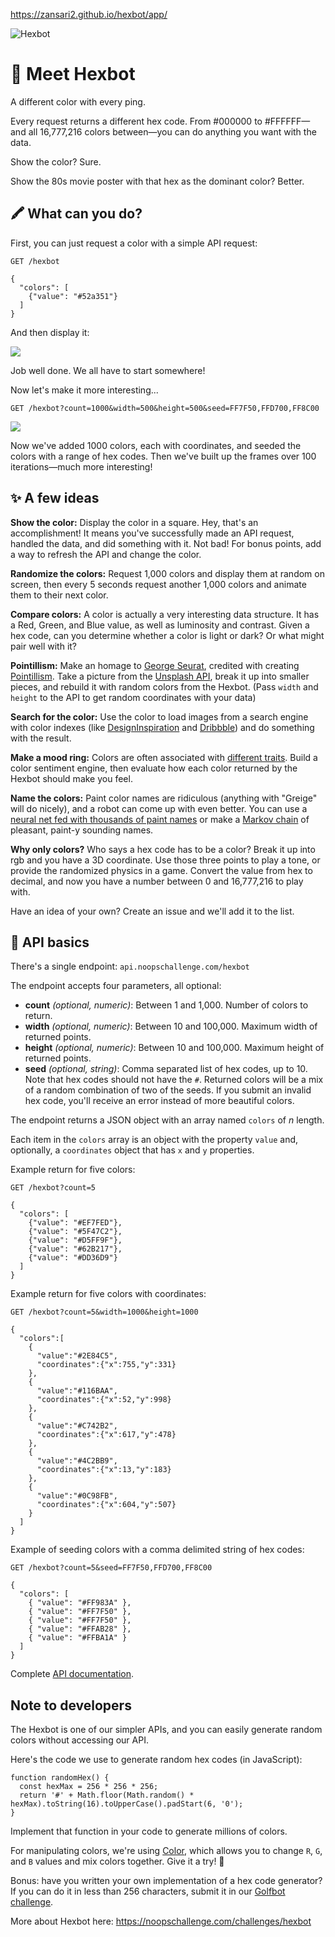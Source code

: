 https://zansari2.github.io/hexbot/app/

![Hexbot](https://user-images.githubusercontent.com/212941/59163439-23c05900-8ab6-11e9-8764-977334c7bba8.png)

# 👋 Meet Hexbot

A different color with every ping.

Every request returns a different hex code. From #000000 to #FFFFFF—and all 16,777,216 colors between—you can do anything you want with the data.

Show the color? Sure.

Show the 80s movie poster with that hex as the dominant color? Better.

## 🖍 What can you do?

First, you can just request a color with a simple API request:

`GET /hexbot`

```
{
  "colors": [
    {"value": "#52a351"}
  ]
}
```

And then display it:

![](https://user-images.githubusercontent.com/212941/59164532-12317e00-8ac3-11e9-88ee-2d1248f17e7a.png)

Job well done. We all have to start somewhere!

Now let's make it more interesting...

`GET /hexbot?count=1000&width=500&height=500&seed=FF7F50,FFD700,FF8C00`

![](https://user-images.githubusercontent.com/212941/59171655-d6b1a680-8af8-11e9-9adf-570e485d81ad.gif)

Now we've added 1000 colors, each with coordinates, and seeded the colors with a range of hex codes. Then we've built up the frames over 100 iterations—much more interesting!

## ✨ A few ideas

**Show the color:** Display the color in a square. Hey, that's an accomplishment! It means you've successfully made an API request, handled the data, and did something with it. Not bad! For bonus points, add a way to refresh the API and change the color.

**Randomize the colors:** Request 1,000 colors and display them at random on screen, then every 5 seconds request another 1,000 colors and animate them to their next color.

**Compare colors:** A color is actually a very interesting data structure. It has a Red, Green, and Blue value, as well as luminosity and contrast. Given a hex code, can you determine whether a color is light or dark? Or what might pair well with it?

**Pointillism:** Make an homage to [George Seurat](https://en.wikipedia.org/wiki/Georges_Seurat), credited with creating [Pointillism](https://en.wikipedia.org/wiki/Pointillism). Take a picture from the [Unsplash API](https://unsplash.com/developers), break it up into smaller pieces, and rebuild it with random colors from the Hexbot. (Pass `width` and `height` to the API to get random coordinates with your data)

**Search for the color:** Use the color to load images from a search engine with color indexes (like [DesignInspiration](https://www.designspiration.net/search/saves/?q=2cdaad) and [Dribbble](https://dribbble.com/colors/000000?s=popular)) and do something with the result.

**Make a mood ring:** Colors are often associated with [different traits](https://en.wikipedia.org/wiki/Color_symbolism). Build a color sentiment engine, then evaluate how each color returned by the Hexbot should make you feel.

**Name the colors:** Paint color names are ridiculous (anything with "Greige" will do nicely), and a robot can come up with even better. You can use a [neural net fed with thousands of paint names](https://aiweirdness.com/post/160776374467/new-paint-colors-invented-by-neural-network) or make a [Markov chain](https://en.wikipedia.org/wiki/Markov_chain) of pleasant, paint-y sounding names.

**Why only colors?** Who says a hex code has to be a color? Break it up into rgb and you have a 3D coordinate. Use those three points to play a tone, or provide the randomized physics in a game. Convert the value from hex to decimal, and now you have a number between 0 and 16,777,216 to play with.

Have an idea of your own? Create an issue and we'll add it to the list.

## 🤖 API basics

There's a single endpoint: `api.noopschallenge.com/hexbot`

The endpoint accepts four parameters, all optional:

- **count** *(optional, numeric)*: Between 1 and 1,000. Number of colors to return.
- **width** *(optional, numeric)*: Between 10 and 100,000. Maximum width of returned points.
- **height** *(optional, numeric)*: Between 10 and 100,000. Maximum height of returned points.
- **seed** *(optional, string)*: Comma separated list of hex codes, up to 10. Note that hex codes should not have the `#`. Returned colors will be a mix of a random combination of two of the seeds. If you submit an invalid hex code, you'll receive an error instead of more beautiful colors.

The endpoint returns a JSON object with an array named `colors` of *n* length.

Each item in the `colors` array is an object with the property `value` and, optionally, a `coordinates` object that has `x` and `y` properties.

Example return for five colors:

`GET /hexbot?count=5`

```
{
  "colors": [
    {"value": "#EF7FED"},
    {"value": "#5F47C2"},
    {"value": "#D5FF9F"},
    {"value": "#62B217"},
    {"value": "#DD36D9"}
  ]
}
```

Example return for five colors with coordinates:

`GET /hexbot?count=5&width=1000&height=1000`

```
{
  "colors":[
    {
      "value":"#2E84C5",
      "coordinates":{"x":755,"y":331}
    },
    {
      "value":"#116BAA",
      "coordinates":{"x":52,"y":998}
    },
    {
      "value":"#C742B2",
      "coordinates":{"x":617,"y":478}
    },
    {
      "value":"#4C2BB9",
      "coordinates":{"x":13,"y":183}
    },
    {
      "value":"#0C98FB",
      "coordinates":{"x":604,"y":507}
    }
  ]
}
```

Example of seeding colors with a comma delimited string of hex codes:

`GET /hexbot?count=5&seed=FF7F50,FFD700,FF8C00`


```
{
  "colors": [
    { "value": "#FF983A" },
    { "value": "#FF7F50" },
    { "value": "#FF7F50" },
    { "value": "#FFAB28" },
    { "value": "#FFBA1A" }
  ]
}
```


Complete [API documentation](./API.md).

## Note to developers

The Hexbot is one of our simpler APIs, and you can easily generate random colors without accessing our API.

Here's the code we use to generate random hex codes (in JavaScript):

```
function randomHex() {
  const hexMax = 256 * 256 * 256;
  return '#' + Math.floor(Math.random() * hexMax).toString(16).toUpperCase().padStart(6, '0');
}
```

Implement that function in your code to generate millions of colors.

For manipulating colors, we're using [Color](https://github.com/Qix-/color), which allows you to change `R`, `G`, and `B` values and mix colors together. Give it a try! 🌈

Bonus: have you written your own implementation of a hex code generator? If you can do it in less than 256 characters, submit it in our [Golfbot challenge](https://github.com/noops-challenge/golfbot).

More about Hexbot here: https://noopschallenge.com/challenges/hexbot
